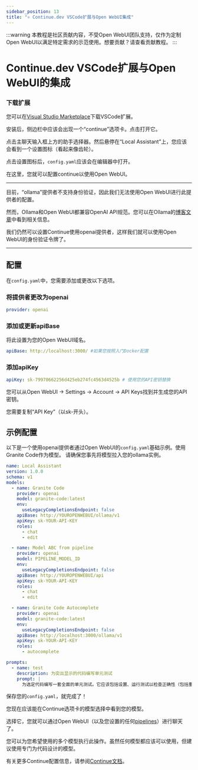 ```yaml
---
sidebar_position: 13
title: "⚛️ Continue.dev VSCode扩展与Open WebUI集成"
---
```


:::warning
本教程是社区贡献内容，不受Open WebUI团队支持，仅作为定制Open WebUI以满足特定需求的示范使用。想要贡献？请查看贡献教程。
:::

# Continue.dev VSCode扩展与Open WebUI的集成

### 下载扩展

您可以在[Visual Studio Marketplace](https://marketplace.visualstudio.com/items?itemName=Continue.continue)下载VSCode扩展。

安装后，侧边栏中应该会出现一个“continue”选项卡。点击打开它。

点击主聊天输入框上方的助手选择器。然后悬停在“Local Assistant”上，您应该会看到一个设置图标（看起来像齿轮）。

点击设置图标后，`config.yaml`应该会在编辑器中打开。

在这里，您就可以配置continue以使用Open WebUI。

---

目前，“ollama”提供者不支持身份验证，因此我们无法使用Open WebUI进行此提供者的配置。

然而，Ollama和Open WebUI都兼容OpenAI API规范。您可以在Ollama的[博客文章](https://ollama.com/blog/openai-compatibility)中看到相关信息。

我们仍然可以设置Continue使用openai提供者，这样我们就可以使用Open WebUI的身份验证令牌了。

---

## 配置

在`config.yaml`中，您需要添加或更改以下选项。

### 将提供者更改为openai

```yaml
provider: openai
```

### 添加或更新apiBase

将此设置为您的Open WebUI域名。

```yaml
apiBase: http://localhost:3000/ #如果您按照入门Docker配置
```

### 添加apiKey

```yaml
apiKey: sk-79970662256d425eb274fc4563d4525b # 使用您的API密钥替换
```

您可以从Open WebUI -> Settings -> Account -> API Keys找到并生成您的API密钥。

您需要复制“API Key”（以sk-开头）。

## 示例配置

以下是一个使用openai提供者通过Open WebUI的`config.yaml`基础示例。使用Granite Code作为模型。
请确保您事先将模型拉入您的ollama实例。

```yaml
name: Local Assistant
version: 1.0.0
schema: v1
models:
  - name: Granite Code
    provider: openai
    model: granite-code:latest
    env:
      useLegacyCompletionsEndpoint: false
    apiBase: http://YOUROPENWEBUI/ollama/v1
    apiKey: sk-YOUR-API-KEY
    roles:
      - chat
      - edit

  - name: Model ABC from pipeline
    provider: openai
    model: PIPELINE_MODEL_ID
    env:
      useLegacyCompletionsEndpoint: false
    apiBase: http://YOUROPENWEBUI/api
    apiKey: sk-YOUR-API-KEY
    roles:
      - chat
      - edit

  - name: Granite Code Autocomplete
    provider: openai
    model: granite-code:latest
    env:
      useLegacyCompletionsEndpoint: false
    apiBase: http://localhost:3000/ollama/v1
    apiKey: sk-YOUR-API-KEY
    roles:
      - autocomplete

prompts:
  - name: test
    description: 为突出显示的代码编写单元测试
    prompt: |
      为选定代码编写一套全面的单元测试。它应该包括设置、运行测试以检查正确性（包括重要的边界情况），以及清理。确保测试完整而复杂。仅以聊天输出提供测试，不需编辑任何文件。
```

保存您的`config.yaml`，就完成了！

您现在应该能在Continue选项卡的模型选择中看到您的模型。

选择它，您就可以通过Open WebUI（以及您设置的任何[pipelines](/pipelines)）进行聊天了。

您可以为您希望使用的多个模型执行此操作。虽然任何模型都应该可以使用，但建议使用专门为代码设计的模型。

有关更多Continue配置信息，请参阅[Continue文档](https://docs.continue.dev/reference/Model%20Providers/openai)。
